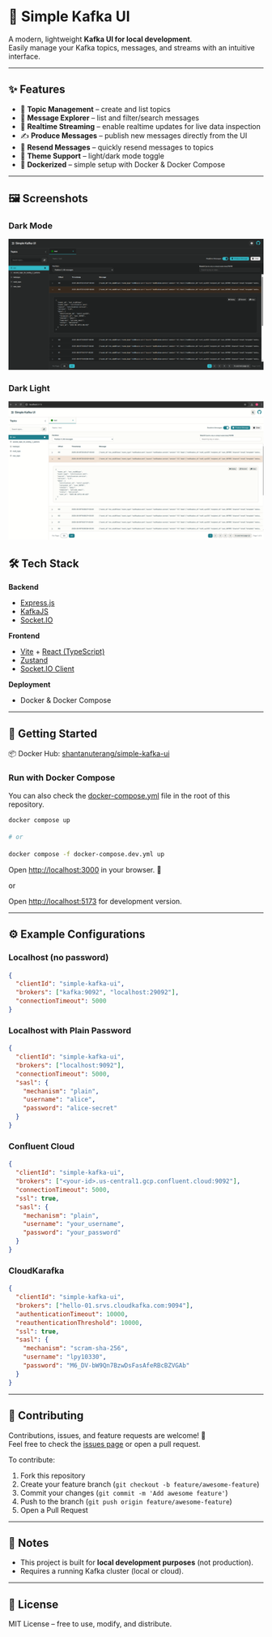 # 🚀 Simple Kafka UI

A modern, lightweight **Kafka UI for local development**.  
Easily manage your Kafka topics, messages, and streams with an intuitive interface.  

---

## ✨ Features

- 🔧 **Topic Management** – create and list topics  
- 📜 **Message Explorer** – list and filter/search messages  
- 📡 **Realtime Streaming** – enable realtime updates for live data inspection  
- ✍️ **Produce Messages** – publish new messages directly from the UI  
- 🔁 **Resend Messages** – quickly resend messages to topics  
- 🎨 **Theme Support** – light/dark mode toggle  
- 🐳 **Dockerized** – simple setup with Docker & Docker Compose  

---

## 🖼️ Screenshots

### Dark Mode
![Dark Mode Screenshot](./screenshots/Selection_dark.png)

### Dark Light
![Light Mode Screenshot](./screenshots/Selection_light.png)


## 🛠️ Tech Stack

**Backend**  
- [Express.js](https://expressjs.com/)  
- [KafkaJS](https://kafka.js.org/)  
- [Socket.IO](https://socket.io/)  

**Frontend**  
- [Vite](https://vitejs.dev/) + [React (TypeScript)](https://react.dev/)  
- [Zustand](https://github.com/pmndrs/zustand)  
- [Socket.IO Client](https://socket.io/docs/v4/client-api/)  

**Deployment**  
- Docker & Docker Compose  

---

## 🚀 Getting Started

📦 Docker Hub: [shantanuterang/simple-kafka-ui](https://hub.docker.com/r/shantanuterang/simple-kafka-ui)

### Run with Docker Compose
You can also check the [docker-compose.yml](./docker-compose.yml) file in the root of this repository.


```bash
docker compose up

# or

docker compose -f docker-compose.dev.yml up 

```

Open [http://localhost:3000](http://localhost:3000) in your browser. 🎉

or 

Open [http://localhost:5173](http://localhost:5173) for development version.


---

## ⚙️ Example Configurations

### Localhost (no password)
```json
{
  "clientId": "simple-kafka-ui",
  "brokers": ["kafka:9092", "localhost:29092"],
  "connectionTimeout": 5000
}
```

### Localhost with Plain Password
```json
{
  "clientId": "simple-kafka-ui",
  "brokers": ["localhost:9092"],
  "connectionTimeout": 5000,
  "sasl": {
    "mechanism": "plain",
    "username": "alice",
    "password": "alice-secret"
  }
}
```

### Confluent Cloud
```json
{
  "clientId": "simple-kafka-ui",
  "brokers": ["<your-id>.us-central1.gcp.confluent.cloud:9092"],
  "connectionTimeout": 5000,
  "ssl": true,
  "sasl": {
    "mechanism": "plain",
    "username": "your_username",
    "password": "your_password"
  }
}
```

### CloudKarafka
```json
{
  "clientId": "simple-kafka-ui",
  "brokers": ["hello-01.srvs.cloudkafka.com:9094"],
  "authenticationTimeout": 10000,
  "reauthenticationThreshold": 10000,
  "ssl": true,
  "sasl": {
    "mechanism": "scram-sha-256",
    "username": "lpy10330",
    "password": "M6_DV-bW9Qn7BzwDsFasAfeRBcBZVGAb"
  }
}
```

---

## 🤝 Contributing

Contributions, issues, and feature requests are welcome! 🎉  
Feel free to check the [issues page](../../issues) or open a pull request.

To contribute:
1. Fork this repository
2. Create your feature branch (`git checkout -b feature/awesome-feature`)
3. Commit your changes (`git commit -m 'Add awesome feature'`)
4. Push to the branch (`git push origin feature/awesome-feature`)
5. Open a Pull Request

---

## 📌 Notes
- This project is built for **local development purposes** (not production).  
- Requires a running Kafka cluster (local or cloud).  

---

## 📜 License
MIT License – free to use, modify, and distribute.